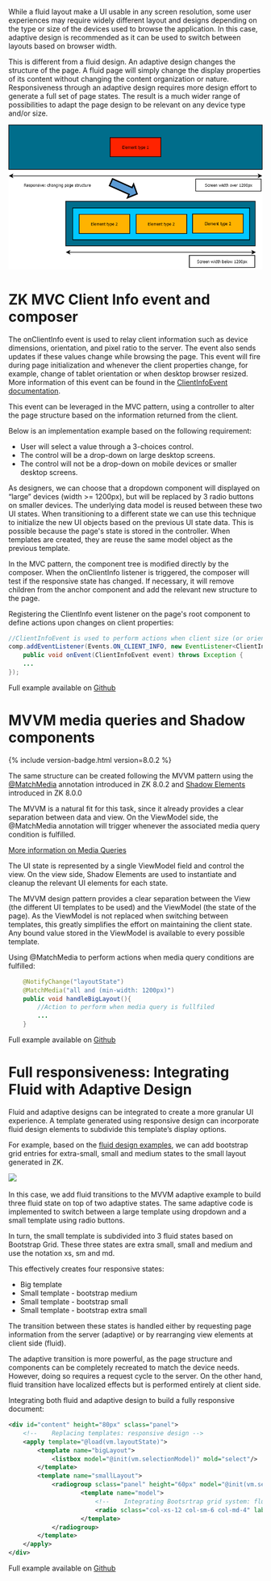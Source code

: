While a fluid layout make a UI usable in any screen resolution, some
user experiences may require widely different layout and designs
depending on the type or size of the devices used to browse the
application. In this case, adaptive design is recommended as it can be
used to switch between layouts based on browser width.

This is different from a fluid design. An adaptive design changes the
structure of the page. A fluid page will simply change the display
properties of its content without changing the content organization or
nature. Responsiveness through an adaptive design requires more design
effort to generate a full set of page states. The result is a much wider
range of possibilities to adapt the page design to be relevant on any
device type and/or size.

![](1-Responsivechema.png)

# ZK MVC Client Info event and composer

The onClientInfo event is used to relay client information such as
device dimensions, orientation, and pixel ratio to the server. The event
also sends updates if these values change while browsing the page. This
event will fire during page initialization and whenever the client
properties change, for example, change of tablet orientation or when
desktop browser resized. More information of this event can be found in
the [ClientInfoEvent documentation]({{site.baseurl}}/zk_component_ref/tablet_devices/events/clientinfoevent).

This event can be leveraged in the MVC pattern, using a controller to
alter the page structure based on the information returned from the
client.

Below is an implementation example based on the following requirement:

- User will select a value through a 3-choices control.
- The control will be a drop-down on large desktop screens.
- The control will not be a drop-down on mobile devices or smaller
  desktop screens.

As designers, we can choose that a dropdown component will displayed on
“large” devices (width \>= 1200px), but will be replaced by 3 radio
buttons on smaller devices. The underlying data model is reused between
these two UI states. When transitioning to a different state we can use
this technique to initialize the new UI objects based on the previous UI
state data. This is possible because the page's state is stored in the
controller. When templates are created, they are reuse the same model
object as the previous template.

In the MVC pattern, the component tree is modified directly by the
composer. When the onClientInfo listener is triggered, the composer will
test if the responsive state has changed. If necessary, it will remove
children from the anchor component and add the relevant new structure to
the page.

Registering the ClientInfo event listener on the page's root component
to define actions upon changes on client properties:

```java
//ClientInfoEvent is used to perform actions when client size (or orientation) is changed
comp.addEventListener(Events.ON_CLIENT_INFO, new EventListener<ClientInfoEvent>() {
    public void onEvent(ClientInfoEvent event) throws Exception {
    ...
});
```

Full example available on
[Github](https://github.com/zkoss/zkbooks/blob/master/developersreference/developersreference/src/main/java/org/zkoss/reference/developer/responsiveDesign/ZkResponsiveComposer.java#L40)

# MVVM media queries and Shadow components

{% include version-badge.html version=8.0.2 %}

The same structure can be created following the MVVM pattern using the
[@MatchMedia](http://books.zkoss.org/zk-mvvm-book/8.0/syntax/matchmedia.html)
annotation introduced in ZK 8.0.2 and [Shadow Elements](http://books.zkoss.org/zk-mvvm-book/8.0/syntax/shadow_elements.html)
introduced in ZK 8.0.0

The MVVM is a natural fit for this task, since it already provides a
clear separation between data and view. On the ViewModel side, the
@MatchMedia annotation will trigger whenever the associated media query
condition is fulfilled.

[More information on Media Queries](https://developer.mozilla.org/en-US/docs/Web/CSS/Media_Queries)

The UI state is represented by a single ViewModel field and control the
view. On the view side, Shadow Elements are used to instantiate and
cleanup the relevant UI elements for each state.

The MVVM design pattern provides a clear separation between the View
(the different UI templates to be used) and the ViewModel (the state of
the page). As the ViewModel is not replaced when switching between
templates, this greatly simplifies the effort on maintaining the client
state. Any bound value stored in the ViewModel is available to every
possible template.

Using @MatchMedia to perform actions when media query conditions are
fulfilled:

```java
    @NotifyChange("layoutState")
    @MatchMedia("all and (min-width: 1200px)")
    public void handleBigLayout(){
        //Action to perform when media query is fullfiled
        ...
    }
```

Full example available on
[Github](https://github.com/zkoss/zkbooks/blob/master/developersreference/developersreference/src/main/java/org/zkoss/reference/developer/responsiveDesign/ZKResponsiveViewModel.java#L26)

# Full responsiveness: Integrating Fluid with Adaptive Design

Fluid and adaptive designs can be integrated to create a more granular
UI experience. A template generated using responsive design can
incorporate fluid design elements to subdivide this template’s display
options.

For example, based on the [fluid design examples]({{site.baseurl}}/zk_dev_ref/responsive_design/fluid_design),
we can add bootstrap grid entries for extra-small, small and medium
states to the small layout generated in ZK.

![]({{site.baseurl}}/zk_dev_ref/images/3-bsintegrationschema.png)

In this case, we add fluid transitions to the MVVM adaptive example to
build three fluid state on top of two adaptive states. The same adaptive
code is implemented to switch between a large template using dropdown
and a small template using radio buttons.

In turn, the small template is subdivided into 3 fluid states based on
Bootstrap Grid. These three states are extra small, small and medium and
use the notation xs, sm and md.

This effectively creates four responsive states:

- Big template
- Small template - bootstrap medium
- Small template - bootstrap small
- Small template - bootstrap extra small

The transition between these states is handled either by requesting page
information from the server (adaptive) or by rearranging view elements
at client side (fluid).

The adaptive transition is more powerful, as the page structure and
components can be completely recreated to match the device needs.
However, doing so requires a request cycle to the server. On the other
hand, fluid transition have localized effects but is performed entirely
at client side.

Integrating both fluid and adaptive design to build a fully responsive
document:

```xml
<div id="content" height="80px" sclass="panel">
    <!--    Replacing templates: responsive design -->
    <apply template="@load(vm.layoutState)">
        <template name="bigLayout">
            <listbox model="@init(vm.selectionModel)" mold="select"/>
        </template>
        <template name="smallLayout">
            <radiogroup sclass="panel" height="60px" model="@init(vm.selectionModel)">
                    <template name="model">
                        <!--    Integrating Bootsrtrap grid system: fluid design -->
                        <radio sclass="col-xs-12 col-sm-6 col-md-4" label="@load(each)" value="@load(each)"></radio>
                    </template>
            </radiogroup>
        </template>
    </apply>
</div>
```

Full example available on
[Github](https://github.com/zkoss/zkbooks/blob/master/developersreference/developersreference/src/main/webapp/responsiveDesign/adaptiveDesign/3-mvvmbootstrapintegration.zul)
